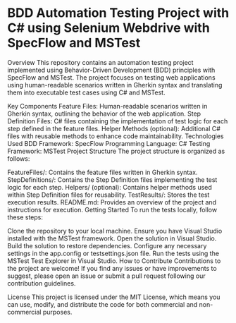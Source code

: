 # BDD Automation Testing Project with C# using Selenium Webdrive with SpecFlow and MSTest

Overview
This repository contains an automation testing project implemented using Behavior-Driven Development (BDD) principles with SpecFlow and MSTest. The project focuses on testing web applications using human-readable scenarios written in Gherkin syntax and translating them into executable test cases using C# and MSTest.

Key Components
Feature Files: Human-readable scenarios written in Gherkin syntax, outlining the behavior of the web application.
Step Definition Files: C# files containing the implementation of test logic for each step defined in the feature files.
Helper Methods (optional): Additional C# files with reusable methods to enhance code maintainability.
Technologies Used
BDD Framework: SpecFlow
Programming Language: C#
Testing Framework: MSTest
Project Structure
The project structure is organized as follows:

FeatureFiles/: Contains the feature files written in Gherkin syntax.
StepDefinitions/: Contains the Step Definition files implementing the test logic for each step.
Helpers/ (optional): Contains helper methods used within Step Definition files for reusability.
TestResults/: Stores the test execution results.
README.md: Provides an overview of the project and instructions for execution.
Getting Started
To run the tests locally, follow these steps:

Clone the repository to your local machine.
Ensure you have Visual Studio installed with the MSTest framework.
Open the solution in Visual Studio.
Build the solution to restore dependencies.
Configure any necessary settings in the app.config or testsettings.json file.
Run the tests using the MSTest Test Explorer in Visual Studio.
How to Contribute
Contributions to the project are welcome! If you find any issues or have improvements to suggest, please open an issue or submit a pull request following our contribution guidelines.

License
This project is licensed under the MIT License, which means you can use, modify, and distribute the code for both commercial and non-commercial purposes.


